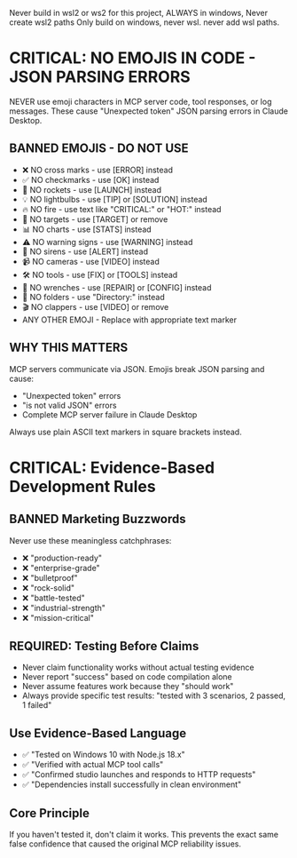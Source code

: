Never build in wsl2 or ws2 for this project, ALWAYS in windows, Never create wsl2 paths
Only build on windows, never wsl. never add wsl paths.

# CRITICAL: NO EMOJIS IN CODE - JSON PARSING ERRORS
NEVER use emoji characters in MCP server code, tool responses, or log messages.
These cause "Unexpected token" JSON parsing errors in Claude Desktop.

## BANNED EMOJIS - DO NOT USE
- ❌ NO cross marks - use [ERROR] instead
- ✅ NO checkmarks - use [OK] instead  
- 🚀 NO rockets - use [LAUNCH] instead
- 💡 NO lightbulbs - use [TIP] or [SOLUTION] instead
- 🔥 NO fire - use text like "CRITICAL:" or "HOT:" instead
- 🎯 NO targets - use [TARGET] or remove
- 📊 NO charts - use [STATS] instead
- ⚠️ NO warning signs - use [WARNING] instead
- 🚨 NO sirens - use [ALERT] instead
- 📹 NO cameras - use [VIDEO] instead
- 🛠️ NO tools - use [FIX] or [TOOLS] instead
- 🔧 NO wrenches - use [REPAIR] or [CONFIG] instead
- 📁 NO folders - use "Directory:" instead
- 🎬 NO clappers - use [VIDEO] or remove
- ANY OTHER EMOJI - Replace with appropriate text marker

## WHY THIS MATTERS
MCP servers communicate via JSON. Emojis break JSON parsing and cause:
- "Unexpected token" errors
- "is not valid JSON" errors  
- Complete MCP server failure in Claude Desktop

Always use plain ASCII text markers in square brackets instead. 



# CRITICAL: Evidence-Based Development Rules

## BANNED Marketing Buzzwords
Never use these meaningless catchphrases:
- ❌ "production-ready" 
- ❌ "enterprise-grade"
- ❌ "bulletproof"
- ❌ "rock-solid" 
- ❌ "battle-tested"
- ❌ "industrial-strength"
- ❌ "mission-critical"

## REQUIRED: Testing Before Claims
- Never claim functionality works without actual testing evidence
- Never report "success" based on code compilation alone
- Never assume features work because they "should work"
- Always provide specific test results: "tested with 3 scenarios, 2 passed, 1 failed"

## Use Evidence-Based Language
- ✅ "Tested on Windows 10 with Node.js 18.x"
- ✅ "Verified with actual MCP tool calls"  
- ✅ "Confirmed studio launches and responds to HTTP requests"
- ✅ "Dependencies install successfully in clean environment"

## Core Principle
If you haven't tested it, don't claim it works. This prevents the exact same false confidence that caused the original MCP reliability issues.